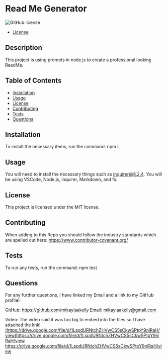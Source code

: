 # Read Me Generator
![GitHub license](https://img.shields.io/badge/license-MIT-blue.svg)

* [License](#license)


## Description
This project is using prompts in node.js to create a professional looking ReadMe.

## Table of Contents
- [Installation](#installation)
- [Usage](#usage)
- [License](#license)
- [Contributing](#contributing)
- [Tests](#tests)
- [Questions](#questions)

## Installation
To install the necessary items, run the command: npm i

## Usage
You will need to install the necessary things such as inquirer@8.2.4. You will be using VSCode, Node.js, inquirer, Markdown, and fs.

## License
    
This project is licensed under the MIT license.

## Contributing
When adding to this Repo you should follow the industry standards which are spelled out here: https://www.contributor-covenant.org/

## Tests
To run any tests, run the command: npm test

## Questions
For any further questions, I have linked my Email and a link to my GitHub profile!

GitHub: https://github.com/mikaylaakelly
Email: mikaylaakelly@gmail.com


Video:
The video said it was too big to embed into the files so I have attached the link!
[(https://drive.google.com/file/d/1LspdURNtchZHVwCS5sCkwSPtpY9nlRaH/view)https://drive.google.com/file/d/1LspdURNtchZHVwCS5sCkwSPtpY9nlRaH/view
](https://drive.google.com/file/d/1LspdURNtchZHVwCS5sCkwSPtpY9nlRaH/view)https://drive.google.com/file/d/1LspdURNtchZHVwCS5sCkwSPtpY9nlRaH/view
